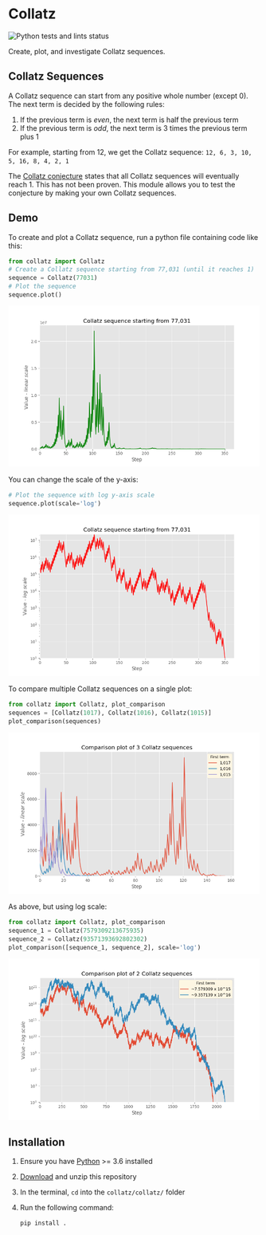# Collatz

![Python tests and lints status](https://github.com/jacobcallear/collatz/workflows/tests/badge.svg)

Create, plot, and investigate Collatz sequences.

## Collatz Sequences

A Collatz sequence can start from any positive whole number (except 0). The
next term is decided by the following rules:

1. If the previous term is *even*, the next term is half the previous term
2. If the previous term is *odd*, the next term is 3 times the previous term
   plus 1

For example, starting from 12, we get the Collatz sequence:
`12, 6, 3, 10, 5, 16, 8, 4, 2, 1`

The [Collatz conjecture](https://en.wikipedia.org/wiki/Collatz_conjecture)
states that all Collatz sequences will eventually reach 1. This has not been
proven. This module allows you to test the conjecture by making your own Collatz
sequences.

## Demo

To create and plot a Collatz sequence, run a python file containing code like
this:

```python
from collatz import Collatz
# Create a Collatz sequence starting from 77,031 (until it reaches 1)
sequence = Collatz(77031)
# Plot the sequence
sequence.plot()
```

![Line plot of a Collatz sequence starting from 77,031 with linear scale](/img/plot-77031-linear.png)

You can change the scale of the y-axis:

```python
# Plot the sequence with log y-axis scale
sequence.plot(scale='log')
```

![Line plot of a Collatz sequence starting from 77,031 with log scale](/img/plot-77031-log.png)

To compare multiple Collatz sequences on a single plot:

```python
from collatz import Collatz, plot_comparison
sequences = [Collatz(1017), Collatz(1016), Collatz(1015)]
plot_comparison(sequences)
```

![Line plot of three Collatz sequences with linear scale](/img/plot-comparison-3-linear.png)

As above, but using log scale:

```python
from collatz import Collatz, plot_comparison
sequence_1 = Collatz(7579309213675935)
sequence_2 = Collatz(93571393692802302)
plot_comparison([sequence_1, sequence_2], scale='log')
```

![Line plot of two Collatz sequences with log scale](/img/plot-comparison-2-log.png)

## Installation

1. Ensure you have [Python](https://www.python.org/downloads/) >= 3.6 installed
2. [Download](https://github.com/jacobcallear/collatz/archive/master.zip)
   and unzip this repository
3. In the terminal, `cd` into the `collatz/collatz/` folder
4. Run the following command:

   ```bash
   pip install .
   ```
